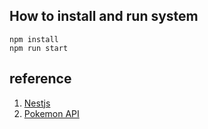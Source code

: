## How to install and run system

```
npm install
npm run start
```

## reference

1. [Nestjs](https://docs.nestjs.com/)
2. [Pokemon API](https://pokeapi.co/)
